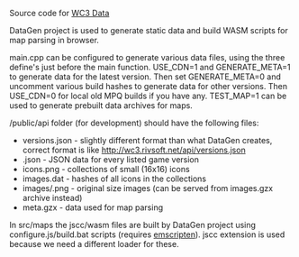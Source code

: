 Source code for [WC3 Data](https://wc3.rivsoft.net)

DataGen project is used to generate static data and build WASM scripts for map parsing in browser.

main.cpp can be configured to generate various data files, using the three define's just before the main function.
USE_CDN=1 and GENERATE_META=1 to generate data for the latest version. Then set GENERATE_META=0 and uncomment various build hashes to generate data for other versions. Then USE_CDN=0 for local old MPQ builds if you have any. TEST_MAP=1 can be used to generate prebuilt data archives for maps.

/public/api folder (for development) should have the following files:

* versions.json - slightly different format than what DataGen creates, correct format is like http://wc3.rivsoft.net/api/versions.json
* <version>.json - JSON data for every listed game version
* icons<number>.png - collections of small (16x16) icons
* images.dat - hashes of all icons in the collections
* images/<id>.png - original size images (can be served from images.gzx archive instead)
* meta.gzx - data used for map parsing
  
In src/maps the jscc/wasm files are built by DataGen project using configure.js/build.bat scripts (requires [emscripten](https://kripken.github.io/emscripten-site/docs/getting_started/downloads.html)). jscc extension is used because we need a different loader for these.
